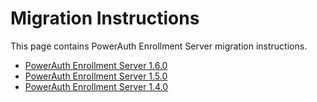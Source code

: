 # Migration Instructions

This page contains PowerAuth Enrollment Server migration instructions.

- [PowerAuth Enrollment Server 1.6.0](./PowerAuth-Enrollment-Server-1.6.0.md)
- [PowerAuth Enrollment Server 1.5.0](./PowerAuth-Enrollment-Server-1.5.0.md)
- [PowerAuth Enrollment Server 1.4.0](./PowerAuth-Enrollment-Server-1.4.0.md)
